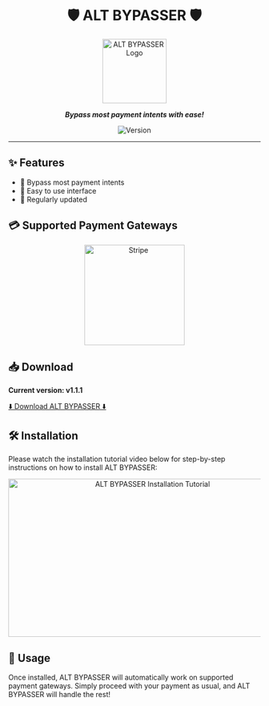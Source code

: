 <div align="center">

# 🛡️ ALT BYPASSER 🛡️

<img src="https://i.ibb.co/JmMJqfM/icon128.png" alt="ALT BYPASSER Logo" width="128" height="128" />

**_Bypass most payment intents with ease!_**

![Version](https://img.shields.io/badge/version-v1.1.1-blue.svg)

</div>

---

## ✨ Features

- 🚀 Bypass most payment intents
- 🎨 Easy to use interface
- 🔄 Regularly updated

## 💳 Supported Payment Gateways

<div align="center">
  <img src="https://upload.wikimedia.org/wikipedia/commons/thumb/b/ba/Stripe_Logo%2C_revised_2016.svg/2560px-Stripe_Logo%2C_revised_2016.svg.png" alt="Stripe" width="200" />
</div>

## 📥 Download

**Current version: v1.1.1**

[⬇️ Download ALT BYPASSER ⬇️](https://github.com/RahulSDevloper/ALT-BYPASSER/releases/latest)

## 🛠️ Installation

Please watch the installation tutorial video below for step-by-step instructions on how to install ALT BYPASSER:

<div align="center">
  <a href="https://github.com/user-attachments/assets/eb1a6ff8-39ce-4eb1-8db6-a510f7546a65">
    <img src="https://img.youtube.com/vi/YOUTUBE_VIDEO_ID_HERE/0.jpg" alt="ALT BYPASSER Installation Tutorial" width="560" height="315" />
  </a>
</div>

## 📝 Usage

Once installed, ALT BYPASSER will automatically work on supported payment gateways. Simply proceed with your payment as usual, and ALT BYPASSER will handle the rest!
